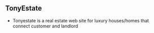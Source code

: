 ## TonyEstate
* Tonyestate is a real estate web site for luxury houses/homes that connect customer and landlord

